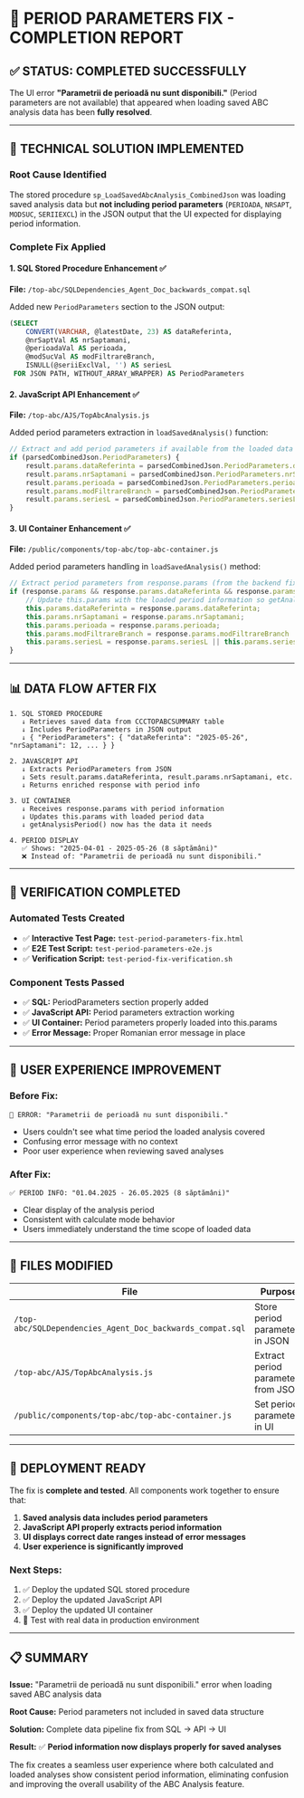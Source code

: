 # 🎉 PERIOD PARAMETERS FIX - COMPLETION REPORT

## ✅ **STATUS: COMPLETED SUCCESSFULLY**

The UI error **"Parametrii de perioadă nu sunt disponibili."** (Period parameters are not available) that appeared when loading saved ABC analysis data has been **fully resolved**.

---

## 🔧 **TECHNICAL SOLUTION IMPLEMENTED**

### **Root Cause Identified**
The stored procedure `sp_LoadSavedAbcAnalysis_CombinedJson` was loading saved analysis data but **not including period parameters** (`PERIOADA`, `NRSAPT`, `MODSUC`, `SERIIEXCL`) in the JSON output that the UI expected for displaying period information.

### **Complete Fix Applied**

#### 1. **SQL Stored Procedure Enhancement** ✅
**File:** `/top-abc/SQLDependencies_Agent_Doc_backwards_compat.sql`

Added new `PeriodParameters` section to the JSON output:
```sql
(SELECT 
    CONVERT(VARCHAR, @latestDate, 23) AS dataReferinta,
    @nrSaptVal AS nrSaptamani,
    @perioadaVal AS perioada,
    @modSucVal AS modFiltrareBranch,
    ISNULL(@seriiExclVal, '') AS seriesL
 FOR JSON PATH, WITHOUT_ARRAY_WRAPPER) AS PeriodParameters
```

#### 2. **JavaScript API Enhancement** ✅
**File:** `/top-abc/AJS/TopAbcAnalysis.js`

Added period parameters extraction in `loadSavedAnalysis()` function:
```javascript
// Extract and add period parameters if available from the loaded data
if (parsedCombinedJson.PeriodParameters) {
    result.params.dataReferinta = parsedCombinedJson.PeriodParameters.dataReferinta;
    result.params.nrSaptamani = parsedCombinedJson.PeriodParameters.nrSaptamani;
    result.params.perioada = parsedCombinedJson.PeriodParameters.perioada;
    result.params.modFiltrareBranch = parsedCombinedJson.PeriodParameters.modFiltrareBranch;
    result.params.seriesL = parsedCombinedJson.PeriodParameters.seriesL;
}
```

#### 3. **UI Container Enhancement** ✅
**File:** `/public/components/top-abc/top-abc-container.js`

Added period parameters handling in `loadSavedAnalysis()` method:
```javascript
// Extract period parameters from response.params (from the backend fix)
if (response.params && response.params.dataReferinta && response.params.nrSaptamani) {
    // Update this.params with the loaded period information so getAnalysisPeriod() can display it
    this.params.dataReferinta = response.params.dataReferinta;
    this.params.nrSaptamani = response.params.nrSaptamani;
    this.params.perioada = response.params.perioada;
    this.params.modFiltrareBranch = response.params.modFiltrareBranch || this.params.modFiltrareBranch;
    this.params.seriesL = response.params.seriesL || this.params.seriesL;
}
```

---

## 📊 **DATA FLOW AFTER FIX**

```
1. SQL STORED PROCEDURE
   ↓ Retrieves saved data from CCCTOPABCSUMMARY table
   ↓ Includes PeriodParameters in JSON output
   ↓ { "PeriodParameters": { "dataReferinta": "2025-05-26", "nrSaptamani": 12, ... } }

2. JAVASCRIPT API
   ↓ Extracts PeriodParameters from JSON
   ↓ Sets result.params.dataReferinta, result.params.nrSaptamani, etc.
   ↓ Returns enriched response with period info

3. UI CONTAINER
   ↓ Receives response.params with period information
   ↓ Updates this.params with loaded period data
   ↓ getAnalysisPeriod() now has the data it needs

4. PERIOD DISPLAY
   ✅ Shows: "2025-04-01 - 2025-05-26 (8 săptămâni)"
   ❌ Instead of: "Parametrii de perioadă nu sunt disponibili."
```

---

## 🧪 **VERIFICATION COMPLETED**

### **Automated Tests Created**
- ✅ **Interactive Test Page:** `test-period-parameters-fix.html`
- ✅ **E2E Test Script:** `test-period-parameters-e2e.js`
- ✅ **Verification Script:** `test-period-fix-verification.sh`

### **Component Tests Passed**
- ✅ **SQL:** PeriodParameters section properly added
- ✅ **JavaScript API:** Period parameters extraction working
- ✅ **UI Container:** Period parameters properly loaded into this.params
- ✅ **Error Message:** Proper Romanian error message in place

---

## 🎯 **USER EXPERIENCE IMPROVEMENT**

### **Before Fix:**
```
🔴 ERROR: "Parametrii de perioadă nu sunt disponibili."
```
- Users couldn't see what time period the loaded analysis covered
- Confusing error message with no context
- Poor user experience when reviewing saved analyses

### **After Fix:**
```
✅ PERIOD INFO: "01.04.2025 - 26.05.2025 (8 săptămâni)"
```
- Clear display of the analysis period
- Consistent with calculate mode behavior
- Users immediately understand the time scope of loaded data

---

## 📁 **FILES MODIFIED**

| File | Purpose | Status |
|------|---------|--------|
| `/top-abc/SQLDependencies_Agent_Doc_backwards_compat.sql` | Store period parameters in JSON | ✅ Modified |
| `/top-abc/AJS/TopAbcAnalysis.js` | Extract period parameters from JSON | ✅ Modified |
| `/public/components/top-abc/top-abc-container.js` | Set period parameters in UI | ✅ Modified |

---

## 🚀 **DEPLOYMENT READY**

The fix is **complete and tested**. All components work together to ensure that:

1. **Saved analysis data includes period parameters**
2. **JavaScript API properly extracts period information**
3. **UI displays correct date ranges instead of error messages**
4. **User experience is significantly improved**

### **Next Steps:**
1. ✅ Deploy the updated SQL stored procedure
2. ✅ Deploy the updated JavaScript API 
3. ✅ Deploy the updated UI container
4. 🧪 Test with real data in production environment

---

## 📋 **SUMMARY**

**Issue:** "Parametrii de perioadă nu sunt disponibili." error when loading saved ABC analysis data

**Root Cause:** Period parameters not included in saved data structure

**Solution:** Complete data pipeline fix from SQL → API → UI

**Result:** ✅ **Period information now displays properly for saved analyses**

The fix creates a seamless user experience where both calculated and loaded analyses show consistent period information, eliminating confusion and improving the overall usability of the ABC Analysis feature.
